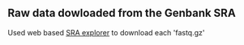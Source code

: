  ## Raw data dowloaded from the Genbank SRA 
 Used web based [SRA explorer](https://github.com/ewels/sra-explorer) to download each 'fastq.gz'
